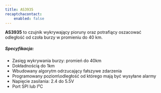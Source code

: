 ```yaml
---
title: AS3935
recaptchacontact:
    enabled: false
---
```


**AS3935** to czujnik wykrywający pioruny oraz potrafiący oszacować odległość od czoła burzy w promieniu do 40 km. 

##### Specyfikacja:
* Zasięg wykrywania burzy: promień do 40km
* Dokładnością do 1km
* Wbudowany algorytm odrzucający fałszywe zdarzenia
* Programowany poziom\odległość od którego mają być wysyłane alarmy
* Napięcie zasilania: 2.4 do 5.5V
* Port SPI lub I²C
